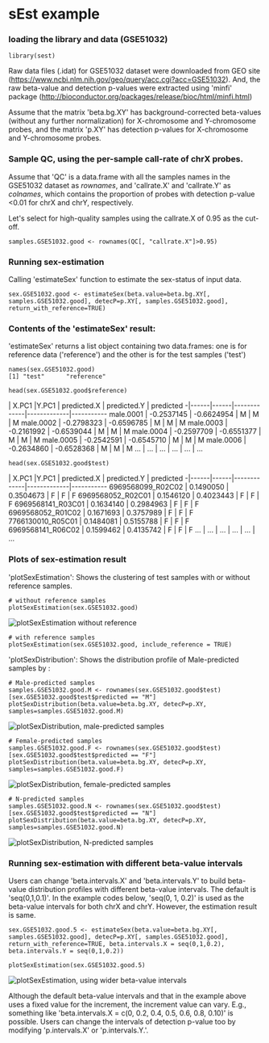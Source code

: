 
# sEst example

### loading the library and data (GSE51032)

```{r}
library(sest)
```

Raw data files (.idat) for GSE51032 dataset were downloaded from GEO site (https://www.ncbi.nlm.nih.gov/geo/query/acc.cgi?acc=GSE51032).
And, the raw beta-value and detection p-values were extracted using 'minfi' package (http://bioconductor.org/packages/release/bioc/html/minfi.html)

Assume that the matrix 'beta.bg.XY' has background-corrected beta-values (without any further normalization) for X-chromosome and Y-chromosome probes, and the matrix 'p.XY' has detection p-values for X-chromosome and Y-chromosome probes.

### Sample QC, using the per-sample call-rate of chrX probes.
Assume that 'QC' is a data.frame with all the samples names in the GSE51032 dataset as <i>rownames</i>, and 'callrate.X' and 'callrate.Y' as <i>colnames</i>, which contains the proportion of probes with detection p-value <0.01 for chrX and chrY, respectively.

Let's select for high-quality samples using the callrate.X of 0.95 as the cut-off.

```{r}
samples.GSE51032.good <- rownames(QC[, "callrate.X"]>0.95)
```

### Running sex-estimation
Calling 'estimateSex' function to estimate the sex-status of input data.
```{r}
sex.GSE51032.good <- estimateSex(beta.value=beta.bg.XY[, samples.GSE51032.good], detecP=p.XY[, samples.GSE51032.good], return_with_reference=TRUE)
```

### Contents of the 'estimateSex' result:
'estimateSex' returns a list object containing two data.frames: one is for reference data ('reference') and the other is for the test samples ('test')
```{r}
names(sex.GSE51032.good)
[1] "test"      "reference"
```

```{r}
head(sex.GSE51032.good$reference)
```
| X.PC1 |Y.PC1 | predicted.X | predicted.Y | predicted
-|------|------|-------------|-------------|-----------
male.0001	| -0.2537145 | -0.6624954 |	M	| M	| M
male.0002	| -0.2798323 | -0.6596785 |	M |	M |	M
male.0003	| -0.2161992 | -0.6539044 |	M |	M |	M
male.0004	| -0.2597709 | -0.6551377 |	M |	M |	M
male.0005	| -0.2542591 | -0.6545710 |	M |	M |	M
male.0006	| -0.2634860 | -0.6528368 |	M |	M |	M
... | ... | ... | ... | ... | ...

```{r}
head(sex.GSE51032.good$test)
```
| X.PC1 |Y.PC1 | predicted.X | predicted.Y | predicted
-|------|------|-------------|-------------|-----------
6969568099_R02C02	| 0.1490050	| 0.3504673	| F	| F	| F
6969568052_R02C01	| 0.1546120	| 0.4023443	| F	| F	| F
6969568141_R03C01	| 0.1634140	| 0.2984963	| F	| F	| F
6969568052_R01C02 |	0.1671693	| 0.3757989	| F	| F	| F
7766130010_R05C01 | 0.1484081	| 0.5155788	| F	| F	| F
6969568141_R06C02	| 0.1599462	| 0.4135742	| F	| F	| F
... | ... | ... | ... | ... | ...

### Plots of sex-estimation result
'plotSexEstimation': Shows the clustering of test samples with or without reference samples.

```{r}
# without reference samples
plotSexEstimation(sex.GSE51032.good)
```
![plotSexEstimation without reference](figure/unnamed-chunk-6-1.png)

```{r}
# with reference samples
plotSexEstimation(sex.GSE51032.good, include_reference = TRUE)
```

'plotSexDistribution': Shows the distribution profile of Male-predicted samples by :
```{r}
# Male-predicted samples
samples.GSE51032.good.M <- rownames(sex.GSE51032.good$test)[sex.GSE51032.good$test$predicted == "M"]
plotSexDistribution(beta.value=beta.bg.XY, detecP=p.XY, samples=samples.GSE51032.good.M)
```
![plotSexDistribution, male-predicted samples](figure/unnamed-chunk-7-1.png)

```{r}
# Female-predicted samples
samples.GSE51032.good.F <- rownames(sex.GSE51032.good$test)[sex.GSE51032.good$test$predicted == "F"]
plotSexDistribution(beta.value=beta.bg.XY, detecP=p.XY, samples=samples.GSE51032.good.F)
```
![plotSexDistribution, female-predicted samples](figure/unnamed-chunk-8-1.png)

```{r}
# N-predicted samples
samples.GSE51032.good.N <- rownames(sex.GSE51032.good$test)[sex.GSE51032.good$test$predicted == "N"]
plotSexDistribution(beta.value=beta.bg.XY, detecP=p.XY, samples=samples.GSE51032.good.N)
```
![plotSexDistribution, N-predicted samples](figure/unnamed-chunk-9-1.png)


### Running sex-estimation with different beta-value intervals
Users can change 'beta.intervals.X' and 'beta.intervals.Y' to build beta-value distribution profiles with different  beta-value intervals. The default is 'seq(0,1,0.1)'.
In the example codes below, 'seq(0, 1, 0.2)' is used as the beta-value intervals for both chrX and chrY. However, the estimation result is same.
```{r}
sex.GSE51032.good.5 <- estimateSex(beta.value=beta.bg.XY[, samples.GSE51032.good], detecP=p.XY[, samples.GSE51032.good], return_with_reference=TRUE, beta.intervals.X = seq(0,1,0.2), beta.intervals.Y = seq(0,1,0.2))

plotSexEstimation(sex.GSE51032.good.5)
```
![plotSexEstimation, using wider beta-value intervals](figure/unnamed-chunk-10-1.png)

Although the default beta-value intervals and that in the example above uses a fixed value for the increment, the increment value can vary. E.g., something like 'beta.intervals.X = c(0, 0.2, 0.4, 0.5, 0.6, 0.8, 0.10)' is possible. Users can change the intervals of detection p-value too by modifying 'p.intervals.X' or 'p.intervals.Y.'.
